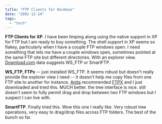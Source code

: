 ```yaml
---
title: "FTP Clients for Windows"
date: "2002-12-14"
tags: 
  - "tech"
---
```


**FTP Clients for XP**. I have been limping along using the native support in XP for FTP but I am ready to buy something. The shell support in XP seems so flakey, particularly when I have a couple FTP windows open. I need something that lets me have a couple windows open, sometimes pointed at the same FTP site but different directories. With an explorer view. [Download.com](http://www.download.com) data suggests WS\_FTP or SmartFTP.

**WS\_FTP, FTPx** -- just installed WS\_FTP. It seems robust but doesn't really provide the explorer view I need -- it doesn't help me copy files from one FTP site to another for instance. [Anita](http://www.anitarowland.com/) recommended [FTPX](http://www.ftpx.com) and I just downloaded and tried this. MUCH better. the tree interface is nice. still doesn't seem to fully permit drag and drop between two FTP windows but I suspect I can live with.

**SmartFTP**. Finally tried this. Wow this one I really like. Very robust tree operations, very easy to drag/drop files across FTP folders. The best of the bunch so far.
